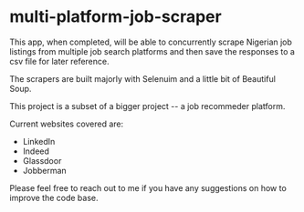 # multi-platform-job-scraper

This app, when completed, will be able to concurrently scrape Nigerian job listings from multiple job search platforms and then save the 
responses to a csv file for later reference.

The scrapers are built majorly with Selenuim and a little bit of Beautiful Soup.

This project is a subset of a bigger project -- a job recommeder platform.

Current websites covered are:
- LinkedIn
- Indeed
- Glassdoor 
- Jobberman

Please feel free to reach out to me if you have any suggestions on how to improve the code base.
